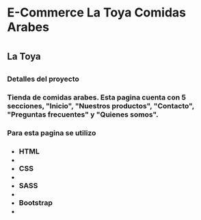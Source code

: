 <h1> E-Commerce La Toya Comidas Arabes <h1>
<h2>La Toya<h2/>
<h3>Detalles del proyecto<h3/>
<p>Tienda  de comidas arabes. Esta pagina cuenta con 5 secciones, "Inicio", "Nuestros productos", "Contacto", "Preguntas frecuentes" y "Quienes somos".<p/>


<h3> Para esta pagina se utilizo<h3/>
<ul>
<li>HTML<li/>
<li>CSS<li/>
<li>SASS<li/>
<li>Bootstrap<li/>
<ul/>
